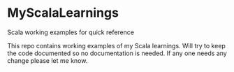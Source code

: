 # MyScalaLearnings
Scala working examples for quick reference

This repo contains working examples of my Scala learnings. Will try to keep the code documented so no documentation is needed.
If any one needs any change please let me know.
